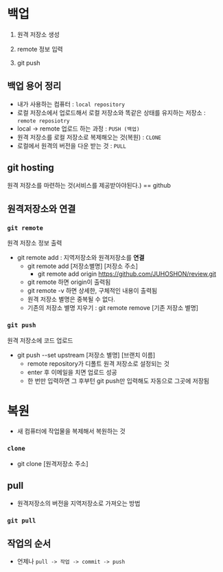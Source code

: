 # 백업

1. 원격 저장소 생성

2. remote 정보 입력
3. git push



## 백업 용어 정리

* 내가 사용하는 컴퓨터 : `local repository`
* 로컬 저장소에서 업로드해서 로컬 저장소와 똑같은 상태를 유지하는 저장소 : `remote reposiotry`
* local -> remote 업로드 하는 과정 : `PUSH (백업)`
* 원격 저장소를 로컬 저장소로 복제해오는 것(복원) : `CLONE`
* 로컬에서 원격의 버전을 다운 받는 것 : `PULL`



## git hosting

원격 저장소를 마련하는 것(서비스를 제공받아야된다.) == github



## 원격저장소와 연결

### `git remote`

원격 저장소 정보 출력

* git remote add : 지역저장소와 원격저장소를 **연결**
  * git remote add [저장소별명]  [저장소 주소]
    * git remote add origin https://github.com/JUHOSHON/review.git
  * git remote 하면 origin이 출력됨
  * git remote -v 하면 상세한, 구체적인 내용이 출력됨
  * 원격 저장소 별명은 중복될 수 없다.
  * 기존의 저장소 별명 지우기 : git remote remove [기존 저장소 별명]



### `git push`

원격 저장소에 코드 업로드

* git push  --set upstream [저장소 별명] [브랜치 이름]
  * remote repository가 디폴트 원격 저장소로 설정되는 것
  * enter 후 이메일을 치면 업로드 성공
  * 한 번만 입력하면 그 후부턴 git push만 입력해도 자동으로 그곳에 저장됨



# 복원

* 새 컴퓨터에 작업물을 복제해서 복원하는 것



### `clone`

* git clone [원격저장소 주소]



## pull

* 원격저장소의 버전을 지역저장소로 가져오는 방법



### `git pull`



## 작업의 순서

* 언제나 `pull -> 작업 -> commit -> push`





